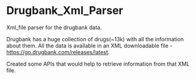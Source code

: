 # Drugbank_Xml_Parser
Xml_file parser for the drugbank data.

Drugbank has a huge collection of drugs(~13k) with all the information about them. All the data is available in an XML downloadable file - https://go.drugbank.com/releases/latest.

Created some APIs that would help to retrieve information from that XML file. 
